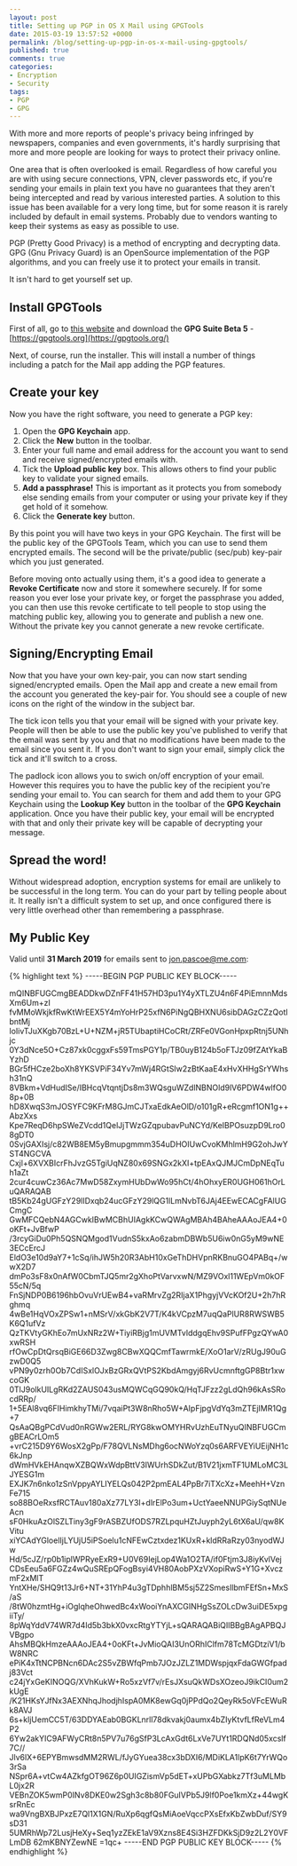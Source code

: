 ```yaml
---
layout: post
title: Setting up PGP in OS X Mail using GPGTools
date: 2015-03-19 13:57:52 +0000
permalink: /blog/setting-up-pgp-in-os-x-mail-using-gpgtools/
published: true
comments: true
categories:
- Encryption
- Security
tags:
- PGP
- GPG
---
```


With more and more reports of people's privacy being infringed by newspapers, companies and even governments, it's hardly surprising that more and more people are looking for ways to protect their privacy online.

One area that is often overlooked is email. Regardless of how careful you are with using secure connections, VPN, clever passwords etc, if you're sending your emails in plain text you have no guarantees that they aren't being intercepted and read by various interested parties. A solution to this issue has been available for a very long time, but for some reason it is rarely included by default in email systems. Probably due to vendors wanting to keep their systems as easy as possible to use.

PGP (Pretty Good Privacy) is a method of encrypting and decrypting data. GPG (Gnu Privacy Guard) is an OpenSource implementation of the PGP algorithms, and you can freely use it to protect your emails in transit.

It isn't hard to get yourself set up.

## Install GPGTools

First of all, go to [this website](https://gpgtools.org/) and download the **GPG Suite Beta 5** - [https://gpgtools.org](https://gpgtools.org/)

Next, of course, run the installer. This will install a number of things including a patch for the Mail app adding the PGP features.

## Create your key

Now you have the right software, you need to generate a PGP key:

1. Open the **GPG Keychain** app.
1. Click the **New** button in the toolbar.
1. Enter your full name and email address for the account you want to send and receive signed/encrypted emails with.
1. Tick the **Upload public key** box. This allows others to find your public key to validate your signed emails.
1. **Add a passphrase!** This is important as it protects you from somebody else sending emails from your computer or using your private key if they get hold of it somehow.
1. Click the **Generate key** button.

By this point you will have two keys in your GPG Keychain. The first will be the public key of the GPGTools Team, which you can use to send them encrypted emails. The second will be the private/public (sec/pub) key-pair which you just generated.

Before moving onto actually using them, it's a good idea to generate a **Revoke Certificate** now and store it somewhere securely. If for some reason you ever lose your private key, or forget the passphrase you added, you can then use this revoke certificate to tell people to stop using the matching public key, allowing you to generate and publish a new one. Without the private key you cannot generate a new revoke certificate.

## Signing/Encrypting Email

Now that you have your own key-pair, you can now start sending signed/encrypted emails. Open the Mail app and create a new email from the account you generated the key-pair for. You should see a couple of new icons on the right of the window in the subject bar.

The tick icon tells you that your email will be signed with your private key. People will then be able to use the public key you've published to verify that the email was sent by you and that no modifications have been made to the email since you sent it. If you don't want to sign your email, simply click the tick and it'll switch to a cross.

The padlock icon allows you to swich on/off encryption of your email. However this requires you to have the public key of the recipient you're sending your email to. You can search for them and add them to your GPG Keychain using the **Lookup Key** button in the toolbar of the **GPG Keychain** application. Once you have their public key, your email will be encrypted with that and only their private key will be capable of decrypting your message.

## Spread the word!

Without widespread adoption, encryption systems for email are unlikely to be successful in the long term. You can do your part by telling people about it. It really isn't a difficult system to set up, and once configured there is very little overhead other than remembering a passphrase.

## My Public Key

Valid until **31 March 2019** for emails sent to [jon.pascoe@me.com](jon.pascoe@me.com):

{% highlight text %}
-----BEGIN PGP PUBLIC KEY BLOCK-----

mQINBFUGCmgBEADDkwDZnFF41H57HD3pu1Y4yXTLZU4n6F4PiEmnnMdsXm6Um+zI
fvMMoWkjkfRwKtWrEEX5Y4mYoHrP25xfN6PiNgQBHXNU6sibDAGzCZzQotlbntMj
loIivTJuXKgb70BzL+U+NZM+jR5TUbaptiHCoCRt/ZRFe0VGonHpxpRtnj5UNhjc
0Y3dNce5O+Cz87xk0cggxFs59TmsPGY1p/TB0uyB124b5oFTJz09fZAtYkaBYzhD
BGr5fHCze2boXh8YKSVPiF34Yv7mWj4RGtSIw2zBtKaaE4xHvXHHgSrYWhsh31nQ
8VBkm+VdHudISe/IBHcqVtqntjDs8m3WQsguWZdlNBNOld9lV6PDW4wlfO08p+0B
hD8XwqS3mJOSYFC9KFrM8GJmCJTxaEdkAeOlD/o101gR+eRcgmf1ON1g++AbzXxs
Kpe7ReqD6hpSWeZVcdd1QelJjTWzGZqpubavPuNCYd/KeIBPOsuzpD9Lro08gDT0
0SvjGAXIsj/c82WB8EM5yBmupgmmm354uDHOIUwCvoKMhlmH9G2ohJwYST4NGCVA
Cxjl+6XVXBIcrFhJvzG5TgiUqNZ80x69SNGx2kXI+tpEAxQJMJCmDpNEqTuh1aZt
2cur4cuwCz36Ac7MwD58ZxymHUbDwWo95hCt/4hOhxyER0UGH061hOrLuQARAQAB
tB5Kb24gUGFzY29lIDxqb24ucGFzY29lQG1lLmNvbT6JAj4EEwECACgFAlUGCmgC
GwMFCQebN4AGCwkIBwMCBhUIAgkKCwQWAgMBAh4BAheAAAoJEA4+0oKFt+JvBfwP
/3rcyGiDu0Ph5QSNQMgod1VudnS5kxAo6zabmDBWb5U6iw0nG5yM9wNE3ECcErcJ
EldO3e10d9aY7+1cSq/ihJW5h20R3AbH10xGeThDHVpnRKBnuGO4PABq+/wwX2D7
dmPo3sF8x0nAfW0CbmTJQ5mr2gXhoPtVarvxwN/MZ9VOxl11WEpVm0kOF55cN/5q
FnSjNDP0B6196hbOvuVrUEwB4+vaRMrvZg2RIjaX1PhgyjVVcKOf2U+2h7hRghmq
4wBe1HqVOxZPSw1+nMSrV/xkGbK2V7T/K4kVCpzM7uqQaPlUR8RWSWB5K6Q1ufVz
QzTKVtyGKhEo7mUxNRz2W+TiyiRBjg1mUVMTvlddgqEhv9SPufFPgzQYwA0xwRSH
rfOwCpDtQrsqBiGE66D3Zwg8CBwXQQCmfTawrmkE/XoO1arV/zRUgJ90uGzwD0Q5
vPN9y0zrh0Ob7CdISxlOJxBzGRxQVtPS2KbdAmgyj6RvUcmnftgGP8Btr1xwcoGK
0TlJ9olkUILgRKd2ZAUS043usMQWCqGQ90kQ/HqTJFzz2gLdQh96kAsSRocdRRp/
1+5EAl8vq6FIHimkhyTMi/7vqaiPt3W8nRho5W+AIpFjpgVdYq3mZTEjIMR1Qg+7
QsAaQBgPCdVud0nRGWw2ERL/RYG8kwOMYHRvUzhEuTNyuQINBFUGCmgBEACrLOm5
+vrC215D9Y6WosX2gPp/F78QVLNsMDhg6ocNWoYzq0s6ARFVEYiUEijNH1c6kJnp
dWmHVkEHAnqwXZBQWxWdpBttV3IWUrhSDkZut/B1V21jxmTF1UMLoMC3LJYESG1m
EXJK7n6nko1zSnVppyAYLIYELQs042P2pmEAL4PpBr7iTXcXz+MeehH+VznFe715
so88BOeRxsfRCTAuv180aXz77LY3I+dlrElPo3um+UctYaeeNNUPGiySqtNUeAcn
sF0HkuAzOlSZLTiny3gF9rASBZUfODS7RZLpquHZtJuyph2yL6tX6aU/qw8KVitu
xiYCAdYGloelIjLYUjU5iPSoelu1cNFEwCztxdez1KUxR+kldRRaRzy03nyodWJw
Hd/5cJZ/rp0b1iplWPRyeExR9+U0V69IejLop4Wa1O2TA/if0Ftjm3J8iyKvlVej
CDsEeu5a6FGZz4wQuSREpQFogBsyi4VH80AobPXzVXopiRwS+Y1G+XvczmF2xMlT
YntXHe/SHQ9t13Jr6+NT+31YhP4u3gTDphhlBM5sj5Z2SmesIlbmFEfSn+MxS/aS
/8tW0hzmtHg+iOglqheOhwedBc4xWooiYnAXCGINHgSsZOLcDw3uiDE5xpgiiTy/
8pWqYddV74WR7d4Id5b3bkX0vxcRtgYTYjL+sQARAQABiQIlBBgBAgAPBQJVBgpo
AhsMBQkHmzeAAAoJEA4+0oKFt+JvMioQAI3UnORhIClfm78TcMGDtziV1/bW8NRC
ePiK4xTtNCPBNcn6DAc2S5vZBWfqPmb7JOzJZLZ1MDWspjqxFdaGWGfpadj83Vct
c24jYxGeKINOQG/XVhKukW+Ro5xzVf7v/rEsJXsuQkWDsXOzeoJ9ikCI0um2kUgE
/K21HKsYJfNx3AEXNhqJhodjhIspA0MK8ewGq0jPPdQo2QeyRk5oVFcEWuRk8AVJ
6s+kljUemCC5T/63DDYAEab0BGKLnrll78dkvakj0aumx4bZIyKtvfLfReVLm4P2
6Yw2akYIC9AFWyCRt8n5PV7u76gSfP3LcAxGdt6LxVe7UYt1RDQNd05xcslf7C//
Jlv6lX+6EPYBmwsdMM2RWL/fJyGYuea38cx3bDXI6/MDiKLA1lpK6t7YrWQo3rSa
NSpr6A+vtCw4AZkfgOT96Z6p0UIGZismVp5dET+xUPbGXabkz7Tf3uMLMbL0jx2R
VEBnZOK5wmP0INv8DKE0w2Sgh3c8b80FGuIVPb5J9lf0Poe1kmXz+44wgKsrRnEc
wa9VngBXBJPxzE7Ql1X1GN/RuXp6qgfQsMiAoeVqccPXsEfxKbZwbDuf/SY9sD31
5UMRhWp72LusjHeXy+Seq1yzZEkE1aV9Xzns8E4Si3HZFDKkSjD9z2L2Y0VFLmDB
62mKBNYZewNE
=1qc+
-----END PGP PUBLIC KEY BLOCK-----
{% endhighlight %}
